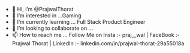 - 👋 Hi, I’m @PrajwalThorat
- 👀 I’m interested in ...Gaming 
- 🌱 I’m currently learning ... Full Stack Product Engineer
- 💞️ I’m looking to collaborate on ...
- 📫 How to reach me ... Follow Me on Insta :- praj__wal | FaceBook :- Prajwal Thorat | LinkedIn :- linkedin.com/in/prajwal-thorat-29a55018a

<!---
PrajwalThorat/PrajwalThorat is a ✨ special ✨ repository because its `README.md` (this file) appears on your GitHub profile.
You can click the Preview link to take a look at your changes.
--->
